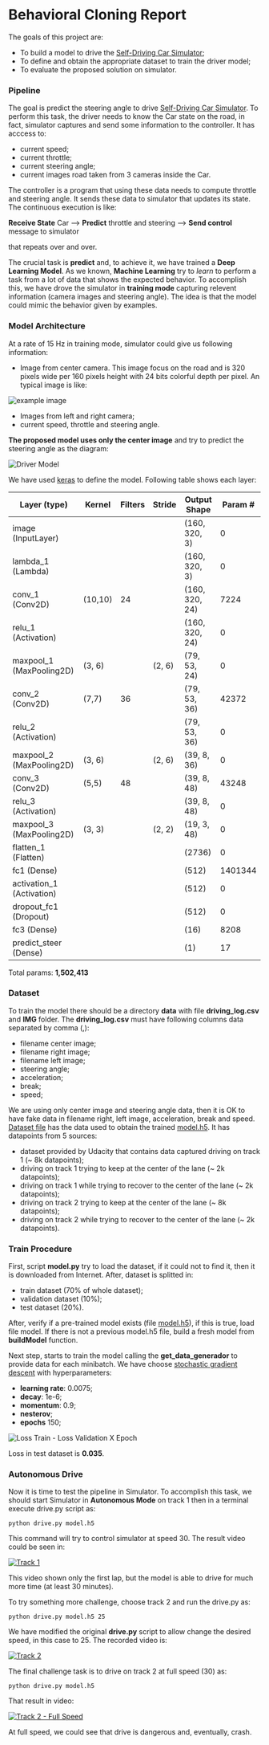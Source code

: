 # **Behavioral Cloning Report**

The goals of this project are:
* To build a model to drive the [Self-Driving Car Simulator](https://github.com/udacity/self-driving-car-sim);
* To define and obtain the appropriate dataset to train the driver model;
* To evaluate the proposed solution on simulator.

### Pipeline
The goal is predict the steering angle to drive [Self-Driving Car Simulator](https://github.com/udacity/self-driving-car-sim). To perform this task, the driver needs to know the Car state on the road, in fact, simulator captures and send some information to the controller. It has acccess to:
* current speed;
* current throttle;
* current steering angle;
* current images road taken from 3 cameras inside the Car.

The controller is a program that using these data needs to compute throttle and steering angle. It sends these data to simulator that updates its state. The continuous execution is like:

**Receive State** Car --> **Predict** throttle and steering --> **Send control** message to simulator

that repeats over and over.

The crucial task is **predict** and, to achieve it, we have trained a **Deep Learning Model**. As we known, **Machine Learning** try to *learn* to perform a task from a lot of data that shows the expected behavior. To accomplish this, we have drove the simulator in **training mode** capturing relevent information (camera images and steering angle). The idea is that the model could mimic the behavior given by examples.

### Model Architecture

At a rate of 15 Hz in training mode, simulator could give us following information:

* Image from center camera. This image focus on the road and is 320 pixels wide per 160 pixels height with 24 bits colorful depth per pixel. An typical image is like:

![example image](example_image.jpg)

* Images from left and right camera;
* current speed, throttle and steering angle.

**The proposed model uses only the center image** and try to predict the steering angle as the diagram:

![Driver Model](model.png)

We have used [keras](https://keras.io/) to define the model. Following table shows each layer:


Layer (type) | Kernel | Filters | Stride | Output Shape | Param #   
-------------|--------|---------|--------|--------------|--------
image (InputLayer) | | | | (160, 320, 3) | 0
lambda_1 (Lambda) | | | | (160, 320, 3) | 0
conv_1 (Conv2D) | (10,10) | 24 | | (160, 320, 24) | 7224
relu_1 (Activation) | | | | (160, 320, 24) | 0
maxpool_1 (MaxPooling2D) | (3, 6) | | (2, 6) | (79, 53, 24) | 0
conv_2 (Conv2D) | (7,7) | 36 | | (79, 53, 36) | 42372
relu_2 (Activation) | | | | (79, 53, 36) | 0
maxpool_2 (MaxPooling2D) | (3, 6) | | (2, 6) | (39, 8, 36) | 0
conv_3 (Conv2D) | (5,5) | 48 | | (39, 8, 48) | 43248
relu_3 (Activation) | | | | (39, 8, 48) | 0
maxpool_3 (MaxPooling2D) | (3, 3) | | (2, 2) | (19, 3, 48) | 0
flatten_1 (Flatten) | | | | (2736) | 0
fc1 (Dense) | | | | (512) | 1401344
activation_1 (Activation) | | | | (512) | 0
dropout_fc1 (Dropout) | | | | (512) | 0
fc3 (Dense) | | | | (16) | 8208
predict_steer (Dense) | | | | (1) | 17

Total params: **1,502,413**

### Dataset
To train the model there should be a directory **data** with file **driving_log.csv** and **IMG** folder. The **driving_log.csv** must have following columns data separated by comma (,):

* filename center image;
* filename right image;
* filename left image;
* steering angle;
* acceleration;
* break;
* speed;

We are using only center image and steering angle data, then it is OK to have fake data in filename right, left image, acceleration, break and speed. [Dataset file](https://s3-us-west-1.amazonaws.com/carnd-dataset-hohne/dataset_carnd_behavioral_cloning.zip) has the data used to obtain the trained [model.h5](model.h5). It has datapoints from 5 sources:

* dataset provided by Udacity that contains data captured driving on track 1 (~ 8k datapoints);
* driving on track 1 trying to keep at the center of the lane (~ 2k datapoints);
* driving on track 1 while trying to recover to the center of the lane (~ 2k datapoints);
* driving on track 2 trying to keep at the center of the lane (~ 8k datapoints);
* driving on track 2 while trying to recover to the center of the lane (~ 2k datapoints).

### Train Procedure
First, script **model.py** try to load the dataset, if it could not to find it, then it is downloaded from Internet. After, dataset is splitted in:

* train dataset (70% of whole dataset);
* validation dataset (10%);
* test dataset (20%).

After, verify if a pre-trained model exists (file [model.h5](model.h5)), if this is true, load file model. If there is not a previous model.h5 file, build a fresh model from **buildModel** function.

Next step, starts to train the model calling the **get_data_generador** to provide data for each minibatch. We have choose [stochastic gradient descent](https://en.wikipedia.org/wiki/Stochastic_gradient_descent) with hyperparameters:

* **learning rate**: 0.0075;
* **decay**: 1e-6;
* **momentum**: 0.9;
* **nesterov**;
* **epochs** 150;

![Loss Train - Loss Validation X Epoch](train_history.png)

Loss in test dataset is **0.035**.

### Autonomous Drive

Now it is time to test the pipeline in Simulator. To accomplish this task, we should start Simulator in **Autonomous Mode** on track 1 then in a terminal execute drive.py script as:

```
python drive.py model.h5
```

This command will try to control simulator at speed 30. The result video could be seen in:

[![Track 1](example_image.jpg)](video_track_1.mp4)

This video shown only the first lap, but the model is able to drive for much more time (at least 30 minutes).

To try something more challenge, choose track 2 and run the drive.py as:

```
python drive.py model.h5 25
```

We have modified the original **drive.py** script to allow change the desired speed, in this case to 25. The recorded video is:

[![Track 2](example_image.jpg)](video_track_2.mp4)

The final challenge task is to drive on track 2 at full speed (30) as:

```
python drive.py model.h5
```

That result in video:

[![Track 2 - Full Speed](example_image.jpg)](video_track_3.mp4)

At full speed, we could see that drive is dangerous and, eventually, crash.
